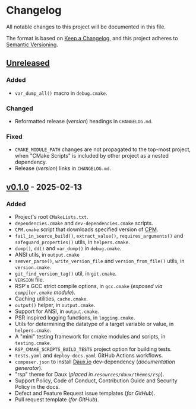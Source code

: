 # Changelog

All notable changes to this project will be documented in this file.

The format is based on [Keep a Changelog](https://keepachangelog.com/en/1.0.0/),
and this project adheres to [Semantic Versioning](https://semver.org/spec/v2.0.0.html).

## [Unreleased]

### Added

* `var_dump_all()` macro in `debug.cmake`.

### Changed

* Reformatted release (_version_) headings in `CHANGELOG.md`. 

### Fixed

* `CMAKE_MODULE_PATH` changes are not propagated to the top-most project, when "CMake Scripts" is included by other project as a nested dependency. 
* Release (_version_) links in `CHANGELOG.md`.

## [v0.1.0] - 2025-02-13

### Added

* Project's root `CMakeLists.txt`.
* `dependencies.cmake` and `dev-dependencies.cmake` scripts.
* `CPM.cmake` script that downloads specified version of [CPM](https://github.com/cpm-cmake/CPM.cmake).
* `fail_in_source_build()`, `extract_value()`, `requires_arguments()` and `safeguard_properties()` utils, in `helpers.cmake`.
* `dump()`, `dd()` and `var_dump()` in `debug.cmake`.
* ANSI utils, in `output.cmake`
* `semver_parse()`, `write_version_file` and `version_from_file()` utils, in `version.cmake`.
* `git_find_version_tag()` util, in `git.cmake`.
* `VERSION` file.
* RSP's GCC strict compile options, in `gcc.cmake` (_exposed via `compiler.cmake` module_).
* Caching utilities, `cache.cmake`.
* `output()` helper, in `output.cmake`.
* Support for ANSI, in `output.cmake`.
* PSR inspired logging functions, in `logging.cmake`.
* Utils for determining the datatype of a target variable or value, in `helpers.cmake`.
* A "mini" testing framework for cmake modules and scripts, in `testing.cmake`.
* `RSP_CMAKE_SCRIPTS_BUILD_TESTS` project option for building tests.
* `tests.yaml` and `deploy-docs.yaml` GitHub Actions workflows.
* `composer.json` to install [Daux.io](https://daux.io) dev-dependency (_documentation generator_).
* "rsp" theme for Daux (_placed in `resources/daux/themes/rsp`_).
* Support Policy, Code of Conduct, Contribution Guide and Security Policy in the docs.
* Defect and Feature Request issue templates (_for GitHub_).
* Pull request template (_for GitHub_).

[Unreleased]: https://github.com/rsps/cmake-scripts/compare/v0.1.0...HEAD
[v0.1.0]: https://github.com/rsps/cmake-scripts/releases/tag/v0.1.0